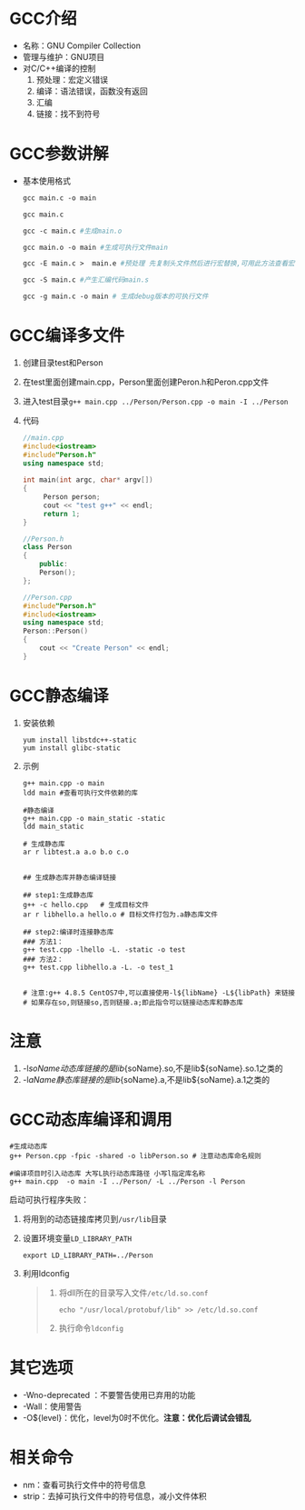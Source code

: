 # GCC介绍

+ 名称：GNU Compiler Collection
+ 管理与维护：GNU项目
+ 对C/C++编译的控制
  1. 预处理：宏定义错误
  2. 编译：语法错误，函数没有返回
  3. 汇编
  4. 链接：找不到符号

# GCC参数讲解

+ 基本使用格式 

  ```makefile
  gcc main.c -o main
  
  gcc main.c
  
  gcc -c main.c #生成main.o
  
  gcc main.o -o main #生成可执行文件main
  
  gcc -E main.c >  main.e #预处理 先复制头文件然后进行宏替换,可用此方法查看宏代码
  
  gcc -S main.c #产生汇编代码main.s
  
  gcc -g main.c -o main # 生成debug版本的可执行文件
  ```

  

# GCC编译多文件

1. 创建目录test和Person

2. 在test里面创建main.cpp，Person里面创建Peron.h和Peron.cpp文件

3. 进入test目录`g++ main.cpp ../Person/Person.cpp -o main -I ../Person`

4. 代码

   ```c++
   //main.cpp 
   #include<iostream>
   #include"Person.h"
   using namespace std;
    
   int main(int argc, char* argv[])
   {
        Person person;
        cout << "test g++" << endl;
        return 1;
   }
   
   //Person.h
   class Person
   {
       public:
       Person();
   };
   
   //Person.cpp
   #include"Person.h"
   #include<iostream>
   using namespace std;
   Person::Person()
   {
       cout << "Create Person" << endl;
   }
   ```

   

# GCC静态编译

1. 安装依赖

   ```shell
   yum install libstdc++-static
   yum install glibc-static
   ```

2. 示例

   ```shell
   g++ main.cpp -o main
   ldd main #查看可执行文件依赖的库
   
   #静态编译
   g++ main.cpp -o main_static -static
   ldd main_static
   
   # 生成静态库
   ar r libtest.a a.o b.o c.o
   
   
   ## 生成静态库并静态编译链接
   
   ## step1:生成静态库
   g++ -c hello.cpp   # 生成目标文件
   ar r libhello.a hello.o # 目标文件打包为.a静态库文件
   
   ## step2:编译时连接静态库
   ### 方法1：
   g++ test.cpp -lhello -L. -static -o test
   ### 方法2：
   g++ test.cpp libhello.a -L. -o test_1
   
   
   # 注意:g++ 4.8.5 CentOS7中,可以直接使用-l${libName} -L${libPath} 来链接
   # 如果存在so,则链接so,否则链接.a;即此指令可以链接动态库和静态库
   ```



# 注意

1. -l${soName}动态库链接的是lib${soName}.so,不是lib${soName}.so.1之类的
2. -l${aName}静态库链接的是lib${soName}.a,不是lib${soName}.a.1之类的

# GCC动态库编译和调用

```shell
#生成动态库
g++ Person.cpp -fpic -shared -o libPerson.so # 注意动态库命名规则

#编译项目时引入动态库 大写L执行动态库路径 小写l指定库名称
g++ main.cpp  -o main -I ../Person/ -L ../Person -l Person
```

启动可执行程序失败：

1. 将用到的动态链接库拷贝到`/usr/lib`目录

2. 设置环境变量`LD_LIBRARY_PATH`

   ```shell
   export LD_LIBRARY_PATH=../Person
   ```
   
3. 利用ldconfig

   > 1. 将dll所在的目录写入文件`/etc/ld.so.conf`
   >
   >    ```shell
   >    echo "/usr/local/protobuf/lib" >> /etc/ld.so.conf
   >    ```
   >
   > 2. 执行命令`ldconfig`






# 其它选项

+ -Wno-deprecated ：不要警告使用已弃用的功能
+ -Wall：使用警告
+ -O${level}：优化，level为0时不优化。**注意：优化后调试会错乱**



# 相关命令

+ nm：查看可执行文件中的符号信息
+ strip：去掉可执行文件中的符号信息，减小文件体积